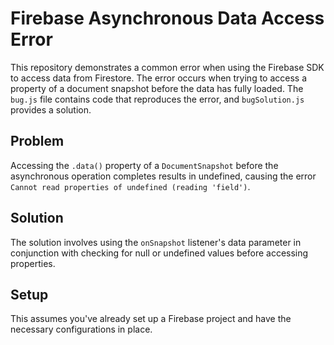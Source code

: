 # Firebase Asynchronous Data Access Error

This repository demonstrates a common error when using the Firebase SDK to access data from Firestore. The error occurs when trying to access a property of a document snapshot before the data has fully loaded.  The `bug.js` file contains code that reproduces the error, and `bugSolution.js` provides a solution.

## Problem
Accessing the `.data()` property of a `DocumentSnapshot` before the asynchronous operation completes results in undefined, causing the error `Cannot read properties of undefined (reading 'field')`.

## Solution
The solution involves using the `onSnapshot` listener's data parameter in conjunction with checking for null or undefined values before accessing properties.

## Setup
This assumes you've already set up a Firebase project and have the necessary configurations in place.